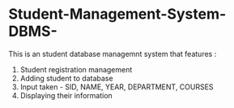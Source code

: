 # Student-Management-System-DBMS-

This is an student database managemnt system that features :
1. Student registration management
2. Adding student to database
3. Input taken - SID, NAME, YEAR, DEPARTMENT, COURSES
4. Displaying their information
